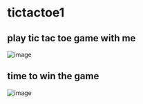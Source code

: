 # tictactoe1
## play tic tac toe game with me
![image](https://github.com/A-Wahab-Aamir/tictactoe1/assets/83786802/997a2fe9-a698-421d-aa60-f0ab44aa8fa5)

## time to win the game
![image](https://github.com/A-Wahab-Aamir/tictactoe1/assets/83786802/37b6c6f1-5334-4e8d-ab62-1278e18e1308)

